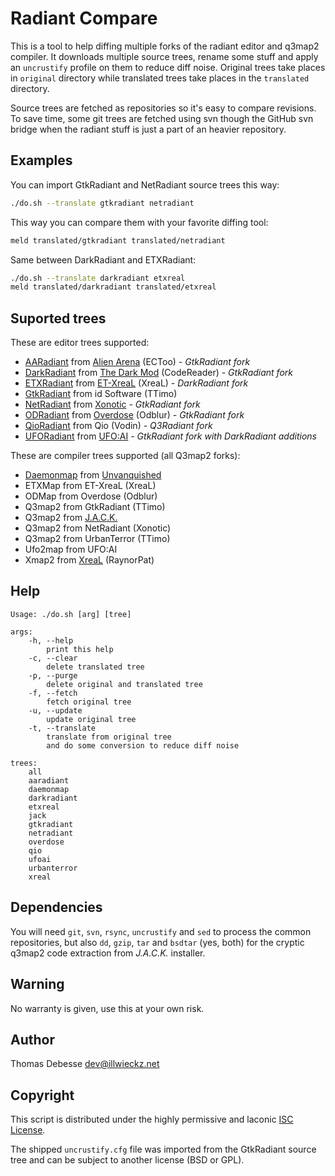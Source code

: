 Radiant Compare
===============

This is a tool to help diffing multiple forks of the radiant editor and q3map2 compiler. It downloads multiple source trees, rename some stuff and apply an `uncrustify` profile on them to reduce diff noise. Original trees take places in `original` directory while translated trees take places in the `translated` directory.

Source trees are fetched as repositories so it's easy to compare revisions. To save time, some git trees are fetched using svn though the GitHub svn bridge when the radiant stuff is just a part of an heavier repository.

Examples
--------

You can import GtkRadiant and NetRadiant source trees this way:

```sh
./do.sh --translate gtkradiant netradiant
```

This way you can compare them with your favorite diffing tool:

```sh
meld translated/gtkradiant translated/netradiant
```

Same between DarkRadiant and ETXRadiant:

```sh
./do.sh --translate darkradiant etxreal
meld translated/darkradiant translated/etxreal
```

Suported trees
--------------

These are editor trees supported:
- [AARadiant](https://github.com/ECToo/aa3rdparty) from [Alien Arena](http://red.planetarena.org) (ECToo) _- GtkRadiant fork_
- [DarkRadiant](http://darkradiant.sourceforge.net) from [The Dark Mod](http://www.thedarkmod.com) (CodeReader) _- GtkRadiant fork_
- [ETXRadiant](https://sourceforge.net/p/xreal/ET-XreaL) from [ET-XreaL](http://www.moddb.com/mods/etxreal) (XreaL) _- DarkRadiant fork_
- [GtkRadiant](http://icculus.org/gtkradiant) from id Software (TTimo)
- [NetRadiant](https://gitlab.com/xonotic/netradiant) from [Xonotic](http://xonotic.org/) _- GtkRadiant fork_
- [ODRadiant](https://sourceforge.net/projects/odblur) from [Overdose](http://www.moddb.com/games/overdose) (Odblur) _- GtkRadiant fork_
- [QioRadiant](https://sourceforge.net/projects/qio) from Qio (Vodin) _- Q3Radiant fork_
- [UFORadiant](https://github.com/ufoai/ufoai/) from [UFO:AI](http://ufoai.org) _- GtkRadiant fork with DarkRadiant additions_

These are compiler trees supported (all Q3map2 forks):
- [Daemonmap](https://github.com/Unvanquished/daemonmap) from [Unvanquished](https://unvanquished.net)
- ETXMap from ET-XreaL (XreaL)
- ODMap from Overdose (Odblur)
- Q3map2 from GtkRadiant (TTimo)
- Q3map2 from [J.A.C.K.](http://jack.hlfx.ru/en/)
- Q3map2 from NetRadiant (Xonotic)
- Q3map2 from UrbanTerror (TTimo)
- Ufo2map from UFO:AI
- Xmap2 from [XreaL](https://github.com/raynorpat/xreal/) (RaynorPat)

Help
----

```
Usage: ./do.sh [arg] [tree]

args:
	-h, --help
		print this help
	-c, --clear
		delete translated tree
	-p, --purge
		delete original and translated tree
	-f, --fetch
		fetch original tree
	-u, --update
		update original tree
	-t, --translate
		translate from original tree
		and do some conversion to reduce diff noise

trees:
	all
	aaradiant
	daemonmap
	darkradiant
	etxreal
	jack
	gtkradiant
	netradiant
	overdose
	qio
	ufoai
	urbanterror
	xreal

```

Dependencies
------------

You will need `git`, `svn`, `rsync`, `uncrustify` and `sed` to process the common repositories, but also `dd`, `gzip`, `tar` and `bsdtar` (yes, both) for the cryptic q3map2 code extraction from _J.A.C.K._ installer.

Warning
-------

No warranty is given, use this at your own risk.

Author
------

Thomas Debesse <dev@illwieckz.net>

Copyright
---------

This script is distributed under the highly permissive and laconic [ISC License](COPYING.md).

The shipped `uncrustify.cfg` file was imported from the GtkRadiant source tree and can be subject to another license (BSD or GPL).
